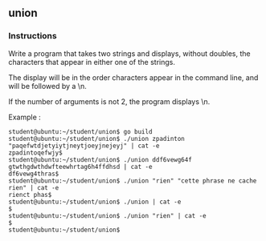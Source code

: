 ## union
### Instructions

Write a program that takes two strings and displays, without doubles, the
characters that appear in either one of the strings.

The display will be in the order characters appear in the command line, and
will be followed by a \n.

If the number of arguments is not 2, the program displays \n.

Example :

```console
student@ubuntu:~/student/union$ go build
student@ubuntu:~/student/union$ ./union zpadinton "paqefwtdjetyiytjneytjoeyjnejeyj" | cat -e
zpadintoqefwjy$
student@ubuntu:~/student/union$ ./union ddf6vewg64f gtwthgdwthdwfteewhrtag6h4ffdhsd | cat -e
df6vewg4thras$
student@ubuntu:~/student/union$ ./union "rien" "cette phrase ne cache rien" | cat -e
rienct phas$
student@ubuntu:~/student/union$ ./union | cat -e
$
student@ubuntu:~/student/union$ ./union "rien" | cat -e
$
student@ubuntu:~/student/union$
```
